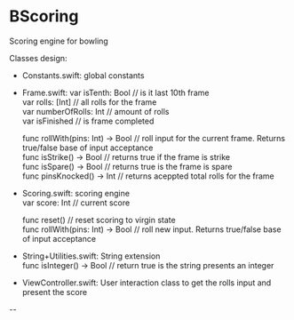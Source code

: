 # BScoring
Scoring engine for bowling


Classes design:

- Constants.swift: global constants

- Frame.swift: 
    var isTenth: Bool  // is it last 10th frame  
    var rolls: [Int]   // all rolls for the frame   
    var numberOfRolls: Int // amount of rolls  
    var isFinished    // is frame completed  
    
    func rollWith(pins: Int) -> Bool // roll input for the current frame. Returns true/false base of input acceptance  
    func isStrike() -> Bool // returns true if the frame is strike  
    func isSpare() -> Bool // returns true is the frame is spare  
    func pinsKnocked() -> Int // returns aceppted total rolls for the frame  
    
    
 - Scoring.swift: scoring engine  
    var score: Int // current score  
    
    func reset() // reset scoring to virgin state  
    func rollWith(pins: Int) -> Bool // roll new input. Returns true/false base of input acceptance   
    
- String+Utilities.swift: String extension  
    func isInteger() -> Bool // return true is the string presents an integer  
        
- ViewController.swift: User interaction class to get the rolls input and present the score  
  
--   


 
